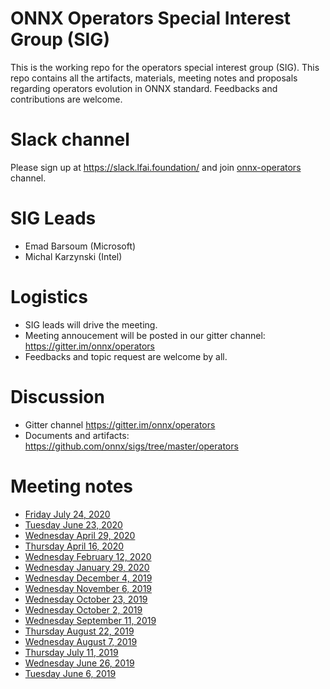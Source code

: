 # ONNX Operators Special Interest Group (SIG)

This is the working repo for the operators special interest group (SIG). This repo contains all the artifacts, materials, meeting notes and proposals regarding operators evolution in ONNX standard. Feedbacks and contributions are welcome.

# Slack channel
Please sign up at https://slack.lfai.foundation/ and join [onnx-operators](https://lfaifoundation.slack.com/archives/C018Y2RAY4C) channel.

# SIG Leads

* Emad Barsoum (Microsoft)
* Michal Karzynski (Intel)

# Logistics

* SIG leads will drive the meeting.
* Meeting annoucement will be posted in our gitter channel: https://gitter.im/onnx/operators
* Feedbacks and topic request are welcome by all.

# Discussion

* Gitter channel https://gitter.im/onnx/operators
* Documents and artifacts: https://github.com/onnx/sigs/tree/master/operators

# Meeting notes

* [Friday July 24, 2020](https://github.com/onnx/sigs/blob/master/operators/meetings/016-20200724.md)
* [Tuesday June 23, 2020](https://github.com/onnx/sigs/blob/master/operators/meetings/015-20200623.md)
* [Wednesday April 29, 2020](https://github.com/onnx/sigs/blob/master/operators/meetings/014-20200429.md)
* [Thursday April 16, 2020](https://github.com/onnx/sigs/blob/master/operators/meetings/013-20200416.md)
* [Wednesday February 12, 2020](https://github.com/onnx/sigs/blob/master/operators/meetings/012-20200212.md)
* [Wednesday January 29, 2020](https://github.com/onnx/sigs/blob/master/operators/meetings/011-20200129.md)
* [Wednesday December 4, 2019](https://github.com/onnx/sigs/blob/master/operators/meetings/010-20191204.md)
* [Wednesday November 6, 2019](https://github.com/onnx/sigs/blob/master/operators/meetings/009-20191106.md)
* [Wednesday October 23, 2019](https://github.com/onnx/sigs/blob/master/operators/meetings/008-20191023.md)
* [Wednesday October 2, 2019](https://github.com/onnx/sigs/blob/master/operators/meetings/007-20191002.md)
* [Wednesday September 11, 2019](https://github.com/onnx/sigs/blob/master/operators/meetings/006-20190911.md)
* [Thursday August 22, 2019](https://github.com/onnx/sigs/blob/master/operators/meetings/005-20190822.md)
* [Wednesday August 7, 2019](https://github.com/onnx/sigs/blob/master/operators/meetings/004-20190807.md)
* [Thursday July 11, 2019](https://github.com/onnx/sigs/blob/master/operators/meetings/003-20190711.md)
* [Wednesday June 26, 2019](https://github.com/onnx/sigs/blob/master/operators/meetings/002-20190626.md)
* [Tuesday June 6, 2019](https://github.com/onnx/sigs/blob/master/operators/meetings/001-20190611.md)

